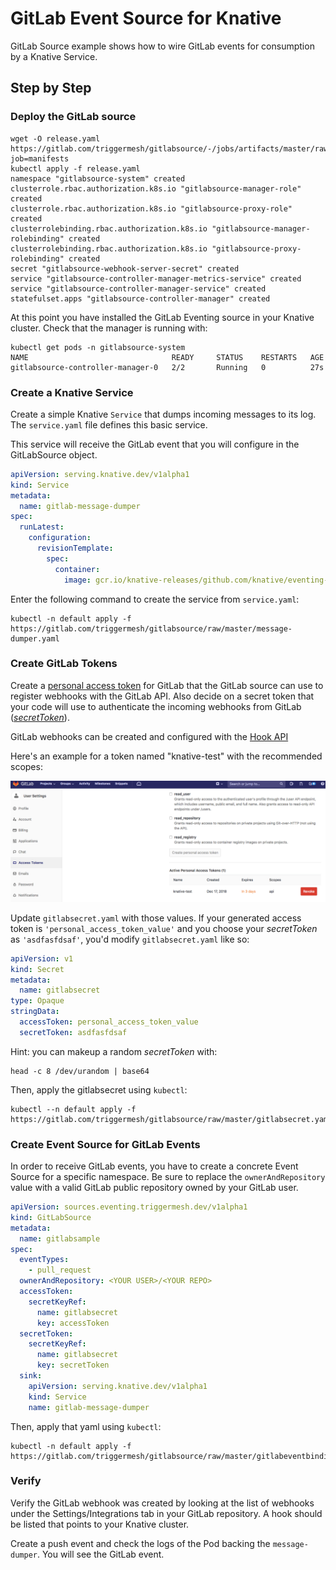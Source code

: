 # GitLab Event Source for Knative

GitLab Source example shows how to wire GitLab events for consumption
by a Knative Service.

## Step by Step


### Deploy the GitLab source

```shell
wget -O release.yaml https://gitlab.com/triggermesh/gitlabsource/-/jobs/artifacts/master/raw/release.yaml?job=manifests
kubectl apply -f release.yaml
namespace "gitlabsource-system" created
clusterrole.rbac.authorization.k8s.io "gitlabsource-manager-role" created
clusterrole.rbac.authorization.k8s.io "gitlabsource-proxy-role" created
clusterrolebinding.rbac.authorization.k8s.io "gitlabsource-manager-rolebinding" created
clusterrolebinding.rbac.authorization.k8s.io "gitlabsource-proxy-rolebinding" created
secret "gitlabsource-webhook-server-secret" created
service "gitlabsource-controller-manager-metrics-service" created
service "gitlabsource-controller-manager-service" created
statefulset.apps "gitlabsource-controller-manager" created
```

At this point you have installed the GitLab Eventing source in your Knative cluster. Check that the manager is running with:

```shell
kubectl get pods -n gitlabsource-system
NAME                                READY     STATUS    RESTARTS   AGE
gitlabsource-controller-manager-0   2/2       Running   0          27s
```

### Create a Knative Service

Create a simple Knative `Service` that dumps incoming messages to its log. The `service.yaml` file
defines this basic service.

This service will receive the GitLab event that you will configure in the GitLabSource object.

```yaml
apiVersion: serving.knative.dev/v1alpha1
kind: Service
metadata:
  name: gitlab-message-dumper
spec:
  runLatest:
    configuration:
      revisionTemplate:
        spec:
          container:
            image: gcr.io/knative-releases/github.com/knative/eventing-sources/cmd/message_dumper
```

Enter the following command to create the service from `service.yaml`:

```shell
kubectl -n default apply -f https://gitlab.com/triggermesh/gitlabsource/raw/master/message-dumper.yaml
```

### Create GitLab Tokens

Create a [personal access token](https://docs.gitlab.com/ee/user/profile/personal_access_tokens.html)
for GitLab that the GitLab source can use to register webhooks with
the GitLab API. Also decide on a secret token that your code will use
to authenticate the incoming webhooks from GitLab ([_secretToken_](https://docs.gitlab.com/ee/user/project/integrations/webhooks.html#secret-token)).

GitLab webhooks can be created and configured with the [Hook API](https://docs.gitlab.com/ee/api/projects.html#hooks)

Here's an example for a token named "knative-test" with the
recommended scopes:

![GitLab UI](personal_access_token.png "GitLab personal access token screenshot")

Update `gitlabsecret.yaml` with those values. If your generated access
token is `'personal_access_token_value'` and you choose your _secretToken_
as `'asdfasfdsaf'`, you'd modify `gitlabsecret.yaml` like so:

```yaml
apiVersion: v1
kind: Secret
metadata:
  name: gitlabsecret
type: Opaque
stringData:
  accessToken: personal_access_token_value
  secretToken: asdfasfdsaf
```

Hint: you can makeup a random _secretToken_ with:

```shell
head -c 8 /dev/urandom | base64
```

Then, apply the gitlabsecret using `kubectl`:

```shell
kubectl --n default apply -f https://gitlab.com/triggermesh/gitlabsource/raw/master/gitlabsecret.yaml
```

### Create Event Source for GitLab Events

In order to receive GitLab events, you have to create a concrete Event
Source for a specific namespace. Be sure to replace the
`ownerAndRepository` value with a valid GitLab public repository owned
by your GitLab user.

```yaml
apiVersion: sources.eventing.triggermesh.dev/v1alpha1
kind: GitLabSource
metadata:
  name: gitlabsample
spec:
  eventTypes:
    - pull_request
  ownerAndRepository: <YOUR USER>/<YOUR REPO>
  accessToken:
    secretKeyRef:
      name: gitlabsecret
      key: accessToken
  secretToken:
    secretKeyRef:
      name: gitlabsecret
      key: secretToken
  sink:
    apiVersion: serving.knative.dev/v1alpha1
    kind: Service
    name: gitlab-message-dumper
```

Then, apply that yaml using `kubectl`:

```shell
kubectl -n default apply -f https://gitlab.com/triggermesh/gitlabsource/raw/master/gitlabeventbinding.yaml
```

### Verify

Verify the GitLab webhook was created by looking at the list of
webhooks under the Settings/Integrations tab in your GitLab repository. A hook
should be listed that points to your Knative cluster.

Create a push event and check the logs of the Pod backing the `message-dumper`. You will see the GitLab event.

